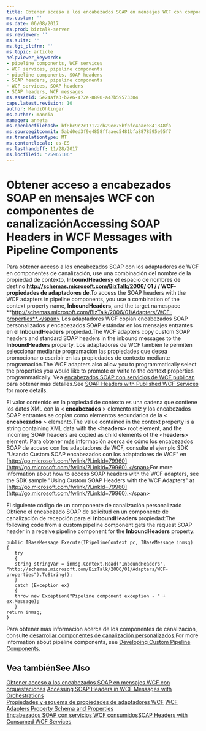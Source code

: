 ```yaml
---
title: Obtener acceso a los encabezados SOAP en mensajes WCF con componentes de canalización | Documentos de Microsoft
ms.custom: ''
ms.date: 06/08/2017
ms.prod: biztalk-server
ms.reviewer: ''
ms.suite: ''
ms.tgt_pltfrm: ''
ms.topic: article
helpviewer_keywords:
- pipeline components, WCF services
- WCF services, pipeline components
- pipeline components, SOAP headers
- SOAP headers, pipeline components
- WCF services, SOAP headers
- SOAP headers, WCF messages
ms.assetid: 5e24afa3-b2e6-472e-8890-a47b59573304
caps.latest.revision: 10
author: MandiOhlinger
ms.author: mandia
manager: anneta
ms.openlocfilehash: bf8bc9c2c17172cb29ee75bfbfc4aaee841848fa
ms.sourcegitcommit: 5abd0ed3f9e4858ffaaec5481bfa8878595e95f7
ms.translationtype: MT
ms.contentlocale: es-ES
ms.lasthandoff: 11/28/2017
ms.locfileid: "25965106"
---
```

# <a name="accessing-soap-headers-in-wcf-messages-with-pipeline-components"></a><span data-ttu-id="95177-102">Obtener acceso a encabezados SOAP en mensajes WCF con componentes de canalización</span><span class="sxs-lookup"><span data-stu-id="95177-102">Accessing SOAP Headers in WCF Messages with Pipeline Components</span></span>
<span data-ttu-id="95177-103">Para obtener acceso a los encabezados SOAP con los adaptadores de WCF en componentes de canalización, use una combinación del nombre de la propiedad de contexto, **InboundHeaders**y el espacio de nombres de destino **http://schemas.microsoft.com/BizTalk/2006/ 01 / / WCF-propiedades de adaptadores de**.</span><span class="sxs-lookup"><span data-stu-id="95177-103">To access the SOAP headers with the WCF adapters in pipeline components, you use a combination of the context property name, **InboundHeaders**, and the target namespace **http://schemas.microsoft.com/BizTalk/2006/01/Adapters/WCF-properties**.</span></span> <span data-ttu-id="95177-104">Los adaptadores WCF copian encabezados SOAP personalizados y encabezados SOAP estándar en los mensajes entrantes en el **InboundHeaders** propiedad.</span><span class="sxs-lookup"><span data-stu-id="95177-104">The WCF adapters copy custom SOAP headers and standard SOAP headers in the inbound messages to the **InboundHeaders** property.</span></span> <span data-ttu-id="95177-105">Los adaptadores de WCF también le permiten seleccionar mediante programación las propiedades que desea promocionar o escribir en las propiedades de contexto mediante programación.</span><span class="sxs-lookup"><span data-stu-id="95177-105">The WCF adapters also allow you to programmatically select the properties you would like to promote or write to the context properties programmatically.</span></span> <span data-ttu-id="95177-106">Vea [encabezados SOAP con servicios de WCF publican](../core/soap-headers-with-published-wcf-services.md) para obtener más detalles.</span><span class="sxs-lookup"><span data-stu-id="95177-106">See [SOAP Headers with Published WCF Services](../core/soap-headers-with-published-wcf-services.md) for more details.</span></span>  
  
 <span data-ttu-id="95177-107">El valor contenido en la propiedad de contexto es una cadena que contiene los datos XML con la \< **encabezados** \> elemento raíz y los encabezados SOAP entrantes se copian como elementos secundarios de la \< **encabezados** \> elemento.</span><span class="sxs-lookup"><span data-stu-id="95177-107">The value contained in the context property is a string containing XML data with the \<**headers**\> root element, and the incoming SOAP headers are copied as child elements of the \<**headers**\> element.</span></span> <span data-ttu-id="95177-108">Para obtener más información acerca de cómo los encabezados SOAP de acceso con los adaptadores de WCF, consulte el ejemplo SDK "Usando Custom SOAP encabezados con los adaptadores de WCF" en [http://go.microsoft.com/fwlink/?LinkId=79960](http://go.microsoft.com/fwlink/?LinkId=79960).</span><span class="sxs-lookup"><span data-stu-id="95177-108">For more information about how to access SOAP headers with the WCF adapters, see the SDK sample "Using Custom SOAP Headers with the WCF Adapters" at [http://go.microsoft.com/fwlink/?LinkId=79960](http://go.microsoft.com/fwlink/?LinkId=79960).</span></span>  
  
 <span data-ttu-id="95177-109">El siguiente código de un componente de canalización personalizado Obtiene el encabezado SOAP de solicitud en un componente de canalización de recepción para el **InboundHeaders** propiedad:</span><span class="sxs-lookup"><span data-stu-id="95177-109">The following code from a custom pipeline component gets the request SOAP header in a receive pipeline component for the **InboundHeaders** property:</span></span>  
  
```  
public IBaseMessage Execute(IPipelineContext pc, IBaseMessage inmsg)  
{  
   try  
   {  
   string stringVar = inmsg.Context.Read("InboundHeaders",    "http://schemas.microsoft.com/BizTalk/2006/01/Adapters/WCF-properties").ToString();  
   }  
   catch (Exception ex)  
   {  
   throw new Exception("Pipeline component exception - " + ex.Message);  
   }  
return inmsg;  
}  
```  
  
 <span data-ttu-id="95177-110">Para obtener más información acerca de los componentes de canalización, consulte [desarrollar componentes de canalización personalizados](../core/developing-custom-pipeline-components.md).</span><span class="sxs-lookup"><span data-stu-id="95177-110">For more information about pipeline components, see [Developing Custom Pipeline Components](../core/developing-custom-pipeline-components.md).</span></span>  
  
## <a name="see-also"></a><span data-ttu-id="95177-111">Vea también</span><span class="sxs-lookup"><span data-stu-id="95177-111">See Also</span></span>  
 <span data-ttu-id="95177-112">[Obtener acceso a los encabezados SOAP en mensajes WCF con orquestaciones](../core/accessing-soap-headers-in-wcf-messages-with-orchestrations.md) </span><span class="sxs-lookup"><span data-stu-id="95177-112">[Accessing SOAP Headers in WCF Messages with Orchestrations](../core/accessing-soap-headers-in-wcf-messages-with-orchestrations.md) </span></span>  
 <span data-ttu-id="95177-113">[Propiedades y esquema de propiedades de adaptadores WCF](../core/wcf-adapters-property-schema-and-properties.md) </span><span class="sxs-lookup"><span data-stu-id="95177-113">[WCF Adapters Property Schema and Properties](../core/wcf-adapters-property-schema-and-properties.md) </span></span>  
 [<span data-ttu-id="95177-114">Encabezados SOAP con servicios WCF consumidos</span><span class="sxs-lookup"><span data-stu-id="95177-114">SOAP Headers with Consumed WCF Services</span></span>](../core/soap-headers-with-consumed-wcf-services.md)